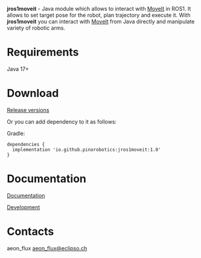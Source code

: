 **jros1moveit** - Java module which allows to interact with [MoveIt](https://moveit.ros.org/) in ROS1. It allows to set target pose for the robot, plan trajectory and execute it. With **jros1moveit** you can interact with [MoveIt](https://moveit.ros.org/) from Java directly and manipulate variety of robotic arms.

# Requirements

Java 17+

# Download

[Release versions](https://github.com/pinorobotics/jrosmoveit/releases)

Or you can add dependency to it as follows:

Gradle:

```
dependencies {
  implementation 'io.github.pinorobotics:jros1moveit:1.0'
}
```

# Documentation

[Documentation](http://pinoweb.freetzi.com/jrosmoveit)

[Development](DEVELOPMENT.md)

# Contacts

aeon_flux <aeon_flux@eclipso.ch>
